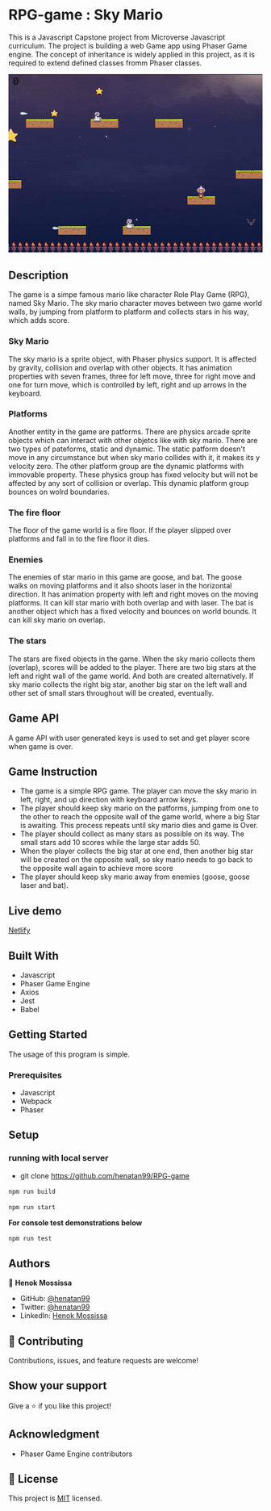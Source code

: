 # RPG-game : Sky Mario

This is a Javascript Capstone project from Microverse Javascript curriculum. The project is building a web Game app using Phaser Game engine. The concept of inheritance is widely applied in this project, as it is required to extend defined classes fromm Phaser classes. 

![screenshot](docs/sky-mario-gif-min.gif)

## Description 
The game is a simpe famous mario like character Role Play Game (RPG), named Sky Mario. The sky mario character moves between two game world walls, by jumping from platform to platform and collects stars in his way, which adds score. 

### Sky Mario 
The sky mario is a sprite object, with Phaser physics support. It is affected by gravity, collision and overlap with other objects. It has animation properties with seven frames, three for left move, three for right move and one for turn move, which is controlled by left, right and up arrows in the keyboard.

### Platforms
Another entity in the game are patforms. There are physics arcade sprite objects which can interact with other objetcs like with sky mario. There are two types of pateforms, static and dynamic. The static patform doesn't move in any circumstance but when sky mario collides with it, it makes its y velocity zero. 
The other platform group are the dynamic platforms with immovable property. These physics group has fixed velocity but will not be affected by any sort of collision or overlap. This dynamic platform group bounces on wolrd boundaries. 

### The fire floor
The floor of the game world is a fire floor. If the player slipped over platforms and fall in to the fire floor it dies. 

### Enemies 
The enemies of star mario in this game are goose, and bat. 
The goose walks on moving platforms and it also shoots laser in the horizontal direction. It has animation property with left and right moves on the moving platforms. It can kill star mario with both overlap and with laser.
The bat is another object which has a fixed velocity and bounces on world bounds. It can kill sky mario on overlap.

### The stars
The stars are fixed objects in the game. When the sky mario collects them (overlap), scores will be added to the player. There are two big stars at the left and right wall of the game world. And both are created alternatively. If sky mario collects the right big star, another big star on the left wall and other set of small stars throughout will be created, eventually. 

## Game API
A game API with user generated keys is used to set and get player score when game is over. 


## Game Instruction 
- The game is a simple RPG game. The player can move the sky mario in left, right, and up direction with keyboard arrow keys. 
- The player should keep sky mario on the patforms, jumping from one to the other to reach the opposite wall of the game world, where a big Star is awaiting. This process repeats until sky mario dies and game is Over.
- The player should collect as many stars as possible on its way. The small stars add 10 scores while the large star adds 50.
- When the player collects the big star at one end, then another big star will be created on the opposite wall, so sky mario needs to go back to the opposite wall again to achieve more score 
- The player should keep sky mario away from enemies (goose, goose laser and bat).


## Live demo
[Netlify](https://nostalgic-gates-d3f1b5.netlify.app/) 
## Built With

- Javascript
- Phaser Game Engine
- Axios  
- Jest 
- Babel

## Getting Started
The usage of this program is simple. 

### Prerequisites

- Javascript 
- Webpack 
- Phaser  

## Setup

### running with local server 
- git clone https://github.com/henatan99/RPG-game 
```bash
npm run build
```
```bash
npm run start
```

**For console test demonstrations below**
```bash
npm run test 
```
## Authors

👤 **Henok Mossissa**

- GitHub: [@henatan99](https://github.com/henatan99)
- Twitter: [@henatan99](https://twitter.com/henatan99)
- LinkedIn: [Henok Mossissa](https://www.linkedin.com/in/henok-mekonnen-2a251613/)

## :handshake: Contributing

Contributions, issues, and feature requests are welcome!

## Show your support

Give a :star:️ if you like this project!

## Acknowledgment 

- Phaser Game Engine contributors 

## :memo: License

This project is [MIT](./LICENSE) licensed.

